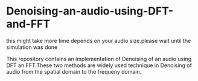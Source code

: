 # Denoising-an-audio-using-DFT-and-FFT

this might take more time depends on your audio size.please wait until the simulation was done


This repository contains an implementation of Denoising of an audio using DFT an FFT.These two methods are widely used technique in Denoising of audio from the spatial domain to the frequeny domain.

